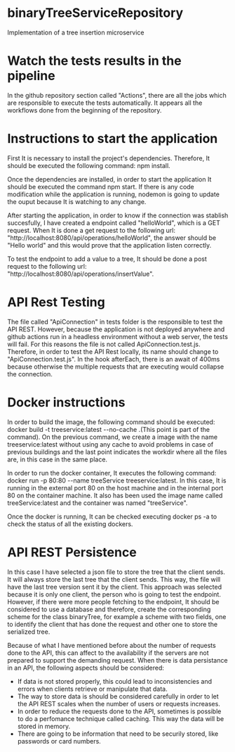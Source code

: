 # binaryTreeServiceRepository
Implementation of a tree insertion microservice

# Watch the tests results in the pipeline
In the github repository section called "Actions", there are all the jobs which are responsible to execute the tests automatically. It appears all the workflows done from the beginning of the repository.

# Instructions to start the application
First It is necessary to install the project's dependencies. Therefore, It should be executed the following command: npm install.

Once the dependencies are installed, in order to start the application It should be executed the command npm start. If there is any code modification while the application is running, nodemon is going to update the ouput because It is watching to any change.

After starting the application, in order to know if the connection was stablish succesfully, I have created a endpoint called "helloWorld", which is a GET request. When It is done a get request to the following url: "http://localhost:8080/api/operations/helloWorld", the answer should be "Hello world" and this would prove that the application listen correctly.

To test the endpoint to add a value to a tree, It should be done a post request to the following url: "http://localhost:8080/api/operations/insertValue".

# API Rest Testing
The file called "ApiConnection" in tests folder is the responsible to test the API REST. However, because the application is not deployed anywhere and github actions run in a headless environment without a web server, the tests will fail. For this reasons the file is not called ApiConnection.test.js. Therefore, in order to test the API Rest locally, its name should change to "ApiConnection.test.js". In the hook afterEach, there is an await of 400ms because otherwise the multiple requests that  are executing would collapse the connection.

# Docker instructions
In order to build the image, the following command should be executed: docker build -t treeservice:latest --no-cache .(This point is part of the command). On the previous command, we create a image with the name treeservice:latest without using any cache to avoid problems in case of previous buildings and the last point indicates the workdir where all the files are, in this case in the same place.

In order to run the docker container, It executes the following command: docker run -p 80:80 --name treeService treeservice:latest. In this case, It is running in the external port 80 on the host machine and in the internal port 80 on the container machine. It also has been used the image name called treeService:latest and the container was named "treeService".

Once the docker is running, It can be checked executing docker ps -a to check the status of all the existing dockers.

# API REST Persistence 
In this case I have selected a json file to store the tree that the client sends. It will always store the last tree that the client sends. This way, the file will have the last tree version sent it by the client. This approach was selected because it is only one client, the person who is going to test the endpoint. However, if there were more people fetching to the endpoint, It should be considered to use a database and therefore, create the corresponding scheme for the class binaryTree, for example a scheme with two fields, one to identify the client that has done the request and other one to store the serialized tree.

Because of what I have mentioned before about the number of requests done to the API, this can affect to the availability if the servers are not prepared to support the demanding request. When there is data persistance in an API, the following aspects should be considered: 

- If data is not stored properly, this could lead to inconsistencies and errors when clients retrieve or manipulate that data.
- The way to store data is should be considered carefully in order to let the API REST scales when the number of users or requests increases.
- In order to reduce the requests done to the API, sometimes is possible to do a perfomance technique called caching. This way the data will be stored in memory. 
- There are going to be information that need to be securily stored, like passwords or card numbers.